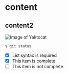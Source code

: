 # content
## content2

![Image of Yaktocat](https://octodex.github.com/images/yaktocat.png)


```
$ git status
```

- [x] List syntax is required
- [x] This item is complete
- [ ] This item is not complete
